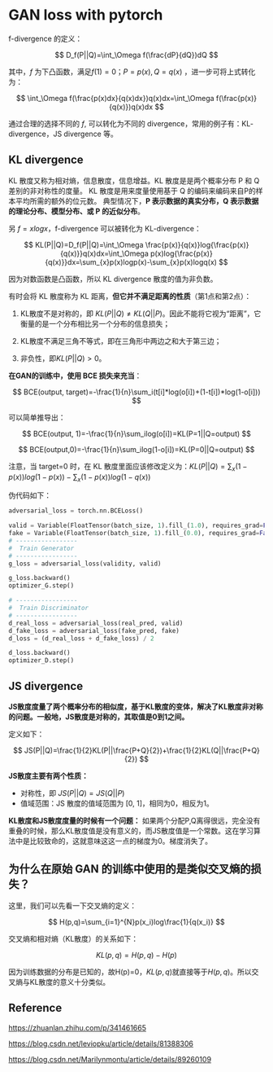# GAN loss with pytorch

f-divergence 的定义：

$$
D_f(P||Q)=\int_\Omega f(\frac{dP}{dQ})dQ
$$

其中，$f$ 为下凸函数，满足$f(1)=0$；$P=p(x), Q=q(x)$ ，进一步可将上式转化为：

$$
\int_\Omega f(\frac{p(x)dx}{q(x)dx})q(x)dx=\int_\Omega f(\frac{p(x)}{q(x)})q(x)dx
$$

通过合理的选择不同的 $f$, 可以转化为不同的 divergence，常用的例子有：KL- divergence，JS divergence 等。

## KL divergence

KL 散度又称为相对熵，信息散度，信息增益。KL 散度是是两个概率分布 P 和 Q 差别的非对称性的度量。 KL 散度是用来度量使用基于 Q 的编码来编码来自P的样本平均所需的额外的位元数。 典型情况下，**P 表示数据的真实分布，Q 表示数据的理论分布、模型分布、或 P 的近似分布**。

另 $f=xlogx$，f-divergence 可以被转化为 KL-divergence：

$$
KL(P||Q)=D_f(P||Q)=\int_\Omega \frac{p(x)}{q(x)}log{\frac{p(x)}{q(x)}}q(x)dx=\int_\Omega p(x)log{\frac{p(x)}{q(x)}}dx=\sum_{x}p(x)logp(x)-\sum_{x}p(x)logq(x)
$$

因为对数函数是凸函数，所以 KL divergence 散度的值为非负数。

有时会将 KL 散度称为 KL 距离，**但它并不满足距离的性质**（第1点和第2点）：

1. KL散度不是对称的，即 $KL(P||Q)\neq KL(Q||P)$。因此不能将它视为“距离”，它衡量的是一个分布相比另一个分布的信息损失；

2. KL散度不满足三角不等式，即在三角形中两边之和大于第三边；

3. 非负性，即$KL(P||Q)>0$。

**在GAN的训练中，使用 BCE 损失来充当**：

$$
BCE(output, target)=-\frac{1}{n}\sum_i(t[i]*log(o[i])+(1-t[i])*log(1-o[i]))
$$

可以简单推导出：

$$
BCE(output, 1)=-\frac{1}{n}\sum_ilog(o[i])=KL(P=1||Q=output)
$$

$$
BCE(output,0)=-\frac{1}{n}\sum_ilog(1-o[i])=KL(P=0||Q=output)
$$

注意，当 target=0 时，在 KL 散度里面应该修改定义为：$KL(P||Q)=\sum_{x}(1-p(x))log(1-p(x))-\sum_{x}(1-p(x))log(1-q(x))$

伪代码如下：

```python
adversarial_loss = torch.nn.BCELoss()

valid = Variable(FloatTensor(batch_size, 1).fill_(1.0), requires_grad=False)
fake = Variable(FloatTensor(batch_size, 1).fill_(0.0), requires_grad=False)
# -----------------
#  Train Generator
# -----------------
g_loss = adversarial_loss(validity, valid)

g_loss.backward()
optimizer_G.step()

# -----------------
#  Train Discriminator
# -----------------
d_real_loss = adversarial_loss(real_pred, valid)
d_fake_loss = adversarial_loss(fake_pred, fake)
d_loss = (d_real_loss + d_fake_loss) / 2

d_loss.backward()
optimizer_D.step()
```



## JS divergence

**JS散度度量了两个概率分布的相似度，基于KL散度的变体，解决了KL散度非对称的问题。一般地，JS散度是对称的，其取值是0到1之间。**

定义如下：

$$
JS(P||Q)=\frac{1}{2}KL(P||\frac{P+Q}{2})+\frac{1}{2}KL(Q||\frac{P+Q}{2})
$$

**JS散度主要有两个性质：**

- 对称性，即 $JS(P||Q)=JS(Q||P)$
- 值域范围：JS 散度的值域范围为 [0, 1]，相同为0，相反为1。

**KL散度和JS散度度量的时候有一个问题：**
如果两个分配P,Q离得很远，完全没有重叠的时候，那么KL散度值是没有意义的，而JS散度值是一个常数。这在学习算法中是比较致命的，这就意味这这一点的梯度为0。梯度消失了。



## 为什么在原始 GAN 的训练中使用的是类似交叉熵的损失？

这里，我们可以先看一下交叉熵的定义：

$$
H(p,q)=\sum_{i=1}^{N}p(x_i)log\frac{1}{q(x_i)}
$$

交叉熵和相对熵（KL散度）的关系如下：

$$
KL(p,q)=H(p,q)-H(p)
$$

因为训练数据的分布是已知的，故H(p)=0，$KL(p,q)$就直接等于$H(p,q)$。所以交叉熵与KL散度的意义十分类似。



## Reference

https://zhuanlan.zhihu.com/p/341461665

https://blog.csdn.net/leviopku/article/details/81388306

https://blog.csdn.net/Marilynmontu/article/details/89260109
